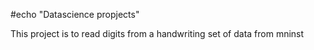 #echo "Datascience propjects"

This project is to read digits from a handwriting set of data from mninst



